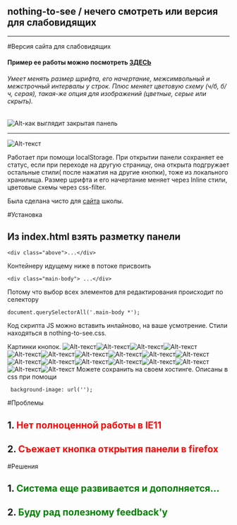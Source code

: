 ## nothing-to-see / нечего смотреть или версия для слабовидящих
***
#Версия сайта для слабовидящих
#### Пример ее работы можно посмотреть [ЗДЕСЬ](http://54school.ru "Сайт школы")
###### Умеет менять размер шрифта, его начертание, межсимвольный и межстрочный интервалы у строк. Плюс меняет цветовую схему (ч/б, б/ч, серая), такая-же опция для изображений (цветные, серые или скрыть).



![Alt-как выглядит закрытая панель](https://puu.sh/B8qNH/6fe2ed0776.png "закрытая панель") 
***
![Alt-текст](https://puu.sh/B8rrQ/23a2a9424e.png "открытая панель")


Работает при помощи localStorage. При открытии панели сохраняет ее статус, если при переходе на другую страницу, она открыта подгружает остальные стили( после нажатия на другие кнопки), тоже из локального хранилища.
Размер шрифта и его начертание меняет через Inline стили, цветовые схемы через css-filter.

Была сделана чисто для [сайта](http://54school.ru "Сайт школы") школы.

#Установка
## Из index.html взять разметку панели

```
<div class="above">...</div>

```

Контейнеру идущему ниже в потоке присвоить
```
<div class="main-body"> ...</div>
```
Потому что выбор всех элементов для редактирования происходит по селектору 
```
document.querySelectorAll('.main-body *'); 
```

Код скрипта JS можно вставить инлайново, на ваше усмотрение. Стили находяться в nothing-to-see.css.

Картинки кнопок.
![Alt-текст](http://54school.ru/_mod_files/ce_images/loweyes/w_normal.png "кнопка сброса")![Alt-текст](http://54school.ru/_mod_files/ce_images/loweyes/f1.png "уменьшить размер шрифт")![Alt-текст](http://54school.ru/_mod_files/ce_images/loweyes/f2.png "сбросить размер шрифта")![Alt-текст](http://54school.ru/_mod_files/ce_images/loweyes/f3.png "увеличить размер шрифта")![Alt-текст](http://54school.ru/_mod_files/ce_images/loweyes/fn1.png "нет начертания")![Alt-текст](http://54school.ru/_mod_files/ce_images/loweyes/fn2.png "есть начертание")![Alt-текст](http://54school.ru/_mod_files/ce_images/loweyes/k1.png "открытая панель")![Alt-текст](http://54school.ru/_mod_files/ce_images/loweyes/k2.png "открытая панель")![Alt-текст](http://54school.ru/_mod_files/ce_images/loweyes/k3.png "открытая панель")![Alt-текст](http://54school.ru/_mod_files/ce_images/loweyes/h1.png "открытая панель")![Alt-текст](http://54school.ru/_mod_files/ce_images/loweyes/h2.png "открытая панель")![Alt-текст](http://54school.ru/_mod_files/ce_images/loweyes/h3.png "открытая панель")![Alt-текст](http://54school.ru/_mod_files/ce_images/loweyes/a1.png "открытая панель")![Alt-текст](http://54school.ru/_mod_files/ce_images/loweyes/a2.png "открытая панель")![Alt-текст](http://54school.ru/_mod_files/ce_images/loweyes/a3.png "открытая панель")![Alt-текст](http://54school.ru/_mod_files/ce_images/loweyes/c1.png "открытая панель")![Alt-текст](http://54school.ru/_mod_files/ce_images/loweyes/c2.png "открытая панель")![Alt-текст](http://54school.ru/_mod_files/ce_images/loweyes/c3.png "открытая панель")
Можете сохранить на своем хостинге. Описаны в css при помощи 
```
 background-image: url('');
```

#Проблемы
## 1. <span style="color:red">Нет полноценной работы в IE11</span>
## 2. <span style="color:red">Съежает кнопка открытия панели в firefox</span>

#Решения
## 1. <span style="color:green">Система еще развивается и дополняется...</span>
## 2. <span style="color:green">Буду рад полезному feedback'у</span>
